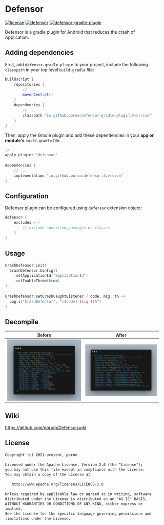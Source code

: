 # Defensor

[![license](https://img.shields.io/badge/license-Apache--2.0-blue.svg)](https://www.apache.org/licenses/LICENSE-2.0)
[![defensor](https://img.shields.io/badge/defensor-1.3.6-brightgreen.svg)](https://search.maven.org/artifact/io.github.porum/defensor/1.3.6/aar)
[![defensor-gradle-plugin](https://img.shields.io/badge/defensor--gradle--plugin-1.3.6-brightgreen.svg)](https://search.maven.org/artifact/io.github.porum/defensor-gradle-plugin/1.3.6/jar)

Defensor is a gradle plugin for Android that reduces the crash of Application.

## Adding dependencies

First, add `defensor-gradle-plugin` to your project, include the following `classpath` in your top level `build.gradle` file:

```groovy
buildscript {
    repositories {
        // ...
        mavenCentral()
    }
    dependencies {
        // ...
        classpath "io.github.porum:defensor-gradle-plugin:$version"
    }
}
```

Then, apply the Gradle plugin and add these dependencies in your **app or module's** `build.gradle` file:

```groovy
// ...
apply plugin: "defensor"

dependencies {
    // ...
    implementation "io.github.porum:defensor:$version"
}
```

## Configuration

Defensor plugin can be configured using `defensor` extension object:

```groovy
defensor {
    excludes = [
        // exclude specified packages or classes
    ]
}
```

## Usage

```kotlin
CrashDefensor.init(
  CrashDefensor.Config()
    .setApplicationId("applicationId")
    .setEnableThrow(true)
)

CrashDefensor.setCrashCaughtListener { code, msg, th ->
  Log.i("CrashDefensor", "[$code] $msg $th")
}
```

## Decompile

|             Before             |            After             |
| :----------------------------: | :--------------------------: |
| ![before](./assets/before.png) | ![after](./assets/after.png) |

## Wiki

https://github.com/porum/Defensor/wiki

## License

```
Copyright (c) 2021-present, porum

Licensed under the Apache License, Version 2.0 (the "License");
you may not use this file except in compliance with the License.
You may obtain a copy of the License at

   http://www.apache.org/licenses/LICENSE-2.0

Unless required by applicable law or agreed to in writing, software
distributed under the License is distributed on an "AS IS" BASIS,
WITHOUT WARRANTIES OR CONDITIONS OF ANY KIND, either express or implied.
See the License for the specific language governing permissions and
limitations under the License.
```


